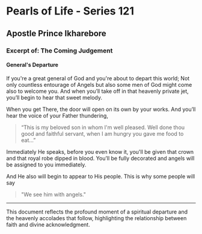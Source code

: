# Pearls of Life - Series 121

## Apostle Prince Ikharebore

### Excerpt of: The Coming Judgement

#### General's Departure

If you're a great general of God and you're about to depart this world; Not only countless entourage of Angels but also some men of God might come also to welcome you. And when you’ll take off in that heavenly private jet, you’ll begin to hear that sweet melody. 

When you get There, the door will open on its own by your works. And you’ll hear the voice of your Father thundering, 

> “This is my beloved son in whom I'm well pleased. Well done thou good and faithful servant, when I am hungry you gave me food to eat...”

Immediately He speaks, before you even know it, you'll be given that crown and that royal robe dipped in blood. You’ll be fully decorated and angels will be assigned to you immediately. 

And He also will begin to appear to His people. This is why some people will say 

> "We see him with angels." 

---

This document reflects the profound moment of a spiritual departure and the heavenly accolades that follow, highlighting the relationship between faith and divine acknowledgment.
